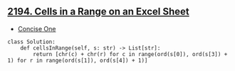 ## [2194. Cells in a Range on an Excel Sheet](https://leetcode.com/contest/weekly-contest-283/problems/cells-in-a-range-on-an-excel-sheet)
- [Concise One](https://leetcode.com/problems/cells-in-a-range-on-an-excel-sheet/discuss/1823744/Two-Loops)
```python3
class Solution:
    def cellsInRange(self, s: str) -> List[str]:
        return [chr(c) + chr(r) for c in range(ord(s[0]), ord(s[3]) + 1) for r in range(ord(s[1]), ord(s[4]) + 1)]
```
